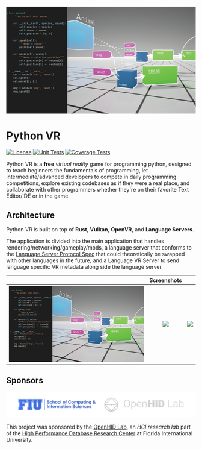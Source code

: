 ![Cover Image][screenshot-1]

# Python VR

[![License][license-img]][license-url]
[![Unit Tests][travis-img]][travis-url]
[![Coverage Tests][codecov-img]][codecov-url]

Python VR is a **free** *virtual reality* game for programming python, designed to teach beginners the fundamentals of programming, let intermediate/advanced developers to compete in daily programming competitions, explore existing codebases as if they were a real place, and collaborate with other programmers whether they're on their favorite Text Editor/IDE or in the game.

## Architecture

Python VR is built on top of **Rust**, **Vulkan**, **OpenVR**, and **Language Servers**.

The application is divided into the main application that handles rendering/networking/gameplay/mods, a language server that conforms to the [Language Server Protocol Spec](https://github.com/Microsoft/language-server-protocol) that could theoretically be swapped with other languages in the future, and a Language VR Server to send language specific VR metadata along side the language server.

| | Screenshots  | |
|:--:|:--:|:--:|
| ![][screenshot-1] | ![][screenshot-2] | ![][screenshot-3] |

## Sponsors

![Sponsors](docs/images/brand/sponsors.png)

This project was sponsored by the [OpenHID Lab](http://openhid.com), an *HCI research lab* part of the [High Performance Database Research Center](http://hpdrc.fiu.edu/) at Florida International University.

[screenshot-1]: docs/images/screenshots/0.png
[screenshot-2]: docs/images/screenshots/1.png
[screenshot-3]: docs/images/screenshots/2.png

[license-img]: http://img.shields.io/:license-mit-blue.svg?style=flat-square
[license-url]: https://opensource.org/licenses/MIT
[travis-img]: https://img.shields.io/travis/alaingalvan/python-vr.svg?style=flat-square
[travis-url]:https://travis-ci.org/alaingalvan/python-vr
[codecov-img]:https://img.shields.io/codecov/c/github/alaingalvan/python-vr.svg?style=flat-square
[codecov-url]: https://codecov.io/gh/alaingalvan/python-vr